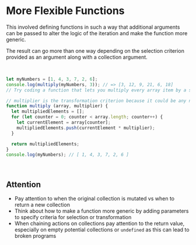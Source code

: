 # More Flexible Functions

This involved defining functions in such a way that additional arguments can be passed to alter the logic of the iteration and make the function more generic. 

The result can go more than one way depending on the selection criterion provided as an argument along with a collection argument.

<br>

```JavaScript
let myNumbers = [1, 4, 3, 7, 2, 6];
console.log(multiply(myNumbers, 3)); // => [3, 12, 9, 21, 6, 18]
// Try coding a function that lets you multiply every array item by a specified value. As with doubleNumbers, don't mutate the array, but return a new array instead.

// multiplier is the transformation criterion because it could be any number
function multiply (array, multiplier) {
  let multipliedElements = [];
  for (let counter = 0; counter < array.length; counter++) {
    let currentElement = array[counter];
    multipliedElements.push(currentElement * multiplier);
  }

  return multipliedElements;
}
console.log(myNumbers); // [ 1, 4, 3, 7, 2, 6 ]
```

<br>

## Attention

- Pay attention to when the original collection is mutated vs when to return a new collection
- Think about how to make a function more generic by adding parameters to specify criteria for selection or transformation
- When chaining actions on collections pay attention to the return value, especially on empty potential collections or `undefined` as this can lead to broken programs


